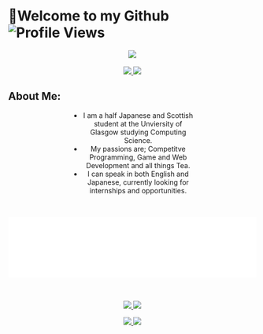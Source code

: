 <h1>
  <a style="text-decoration: none; color: inherit;">👋Welcome to my Github</a>
  <a>
    <img src="https://komarev.com/ghpvc/?username=acul4321" alt="Profile Views">
  </a>
</h1>

<p align="center">
  <a>
    <img src="https://streak-stats.demolab.com?user=Acul4321&center=true&theme=transparent&hide_border=true&card_width=1000">
  </a>
</p>

<p align="center">
  <a href="https://github.com/Acul4321/portfolio-website">
    <img height="190px" src="https://github-readme-stats.vercel.app/api?username=Acul4321&theme=transparent&show_icons=true">
  </a>
  <a href="https://github.com/Acul4321/portfolio-website">
    <img height="190px" src="https://github-readme-stats.vercel.app/api/top-langs/?username=Acul4321&theme=transparent&layout=compact">
  </a>
</p>

<h2>About Me:</h2>
<div style="width: 50%; margin: 0 auto;text-align: center;">
  <ul>
    <li>I am a half Japanese and Scottish student at the Unviersity of Glasgow studying Computing Science.</li>
    <li>My passions are; Competitve Programming, Game and Web Development and all things Tea.</li>
    <li>I can speak in both English and Japanese, currently looking for internships and opportunities.</li>
  </ul>
</div>

<br>
<p align="center">
  <a href="https://leetcode.com/acul4321">
    <img width="800" src="./metrics/metrics.plugin.leetcode.svg" alt="leetcode-stats">
  </a>
</p>

<br>

<p align="center">
  <a href="https://atcoder.jp/users/Acul4321">
    <img height="135px"src="https://cp-readme-stats.deno.dev/atcoder/stats/acul4321?theme=transparent">
  </a>
  <a href="https://atcoder.jp/users/Acul4321">
    <img height="135px"src="https://cp-readme-stats.deno.dev/atcoder/heatmap/acul4321?theme=transparent">
  </a>
</p>

<p align="center">
  <a href="https://codeforces.com/profile/acul4321">
    <img height="135px"src="https://cp-readme-stats.deno.dev/codeforces/stats/acul4321?theme=transparent">
  </a>
  <a href="https://codeforces.com/profile/acul4321">
    <img height="135px"src="https://cp-readme-stats.deno.dev/codeforces/heatmap/acul4321?theme=transparent">
  </a>
</p>
